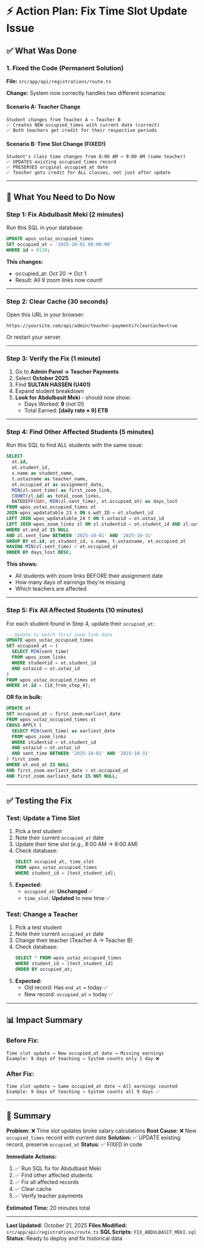 # ⚡ Action Plan: Fix Time Slot Update Issue

## ✅ What Was Done

### 1. Fixed the Code (Permanent Solution)

**File:** `src/app/api/registrations/route.ts`

**Change:** System now correctly handles two different scenarios:

#### Scenario A: Teacher Change

```
Student changes from Teacher A → Teacher B
✅ Creates NEW occupied_times with current date (correct)
✅ Both teachers get credit for their respective periods
```

#### Scenario B: Time Slot Change (FIXED!)

```
Student's class time changes from 8:00 AM → 9:00 AM (same teacher)
✅ UPDATES existing occupied_times record
✅ PRESERVES original occupied_at date
✅ Teacher gets credit for ALL classes, not just after update
```

---

## 🚀 What You Need to Do Now

### Step 1: Fix Abdulbasit Meki (2 minutes)

Run this SQL in your database:

```sql
UPDATE wpos_ustaz_occupied_times
SET occupied_at = '2025-10-01 00:00:00'
WHERE id = 8120;
```

**This changes:**

- occupied_at: Oct 20 → Oct 1
- Result: All 9 zoom links now count!

---

### Step 2: Clear Cache (30 seconds)

Open this URL in your browser:

```
https://yoursite.com/api/admin/teacher-payments?clearCache=true
```

Or restart your server.

---

### Step 3: Verify the Fix (1 minute)

1. Go to **Admin Panel → Teacher Payments**
2. Select **October 2025**
3. Find **SULTAN HASSEN (U401)**
4. Expand student breakdown
5. **Look for Abdulbasit Meki** - should now show:
   - Days Worked: **9** (not 0!)
   - Total Earned: **[daily rate × 9] ETB**

---

### Step 4: Find Other Affected Students (5 minutes)

Run this SQL to find ALL students with the same issue:

```sql
SELECT
  ot.id,
  ot.student_id,
  s.name as student_name,
  t.ustazname as teacher_name,
  ot.occupied_at as assignment_date,
  MIN(zl.sent_time) as first_zoom_link,
  COUNT(zl.id) as total_zoom_links,
  DATEDIFF(DAY, MIN(zl.sent_time), ot.occupied_at) as days_lost
FROM wpos_ustaz_occupied_times ot
JOIN wpos_wpdatatable_23 s ON s.wdt_ID = ot.student_id
LEFT JOIN wpos_wpdatatable_24 t ON t.ustazid = ot.ustaz_id
LEFT JOIN wpos_zoom_links zl ON zl.studentid = ot.student_id AND zl.ustazid = ot.ustaz_id
WHERE ot.end_at IS NULL
AND zl.sent_time BETWEEN '2025-10-01' AND '2025-10-31'
GROUP BY ot.id, ot.student_id, s.name, t.ustazname, ot.occupied_at
HAVING MIN(zl.sent_time) < ot.occupied_at
ORDER BY days_lost DESC;
```

**This shows:**

- All students with zoom links BEFORE their assignment date
- How many days of earnings they're missing
- Which teachers are affected

---

### Step 5: Fix All Affected Students (10 minutes)

For each student found in Step 4, update their `occupied_at`:

```sql
-- Update to match first zoom link date
UPDATE wpos_ustaz_occupied_times
SET occupied_at = (
  SELECT MIN(sent_time)
  FROM wpos_zoom_links
  WHERE studentid = ot.student_id
  AND ustazid = ot.ustaz_id
)
FROM wpos_ustaz_occupied_times ot
WHERE ot.id = [id_from_step_4];
```

**OR fix in bulk:**

```sql
UPDATE ot
SET occupied_at = first_zoom.earliest_date
FROM wpos_ustaz_occupied_times ot
CROSS APPLY (
  SELECT MIN(sent_time) as earliest_date
  FROM wpos_zoom_links
  WHERE studentid = ot.student_id
  AND ustazid = ot.ustaz_id
  AND sent_time BETWEEN '2025-10-01' AND '2025-10-31'
) first_zoom
WHERE ot.end_at IS NULL
AND first_zoom.earliest_date < ot.occupied_at
AND first_zoom.earliest_date IS NOT NULL;
```

---

## ✅ Testing the Fix

### Test: Update a Time Slot

1. Pick a test student
2. Note their current `occupied_at` date
3. Update their time slot (e.g., 8:00 AM → 9:00 AM)
4. Check database:
   ```sql
   SELECT occupied_at, time_slot
   FROM wpos_ustaz_occupied_times
   WHERE student_id = [test_student_id];
   ```
5. **Expected:**
   - `occupied_at`: **Unchanged** ✅
   - `time_slot`: **Updated** to new time ✅

### Test: Change a Teacher

1. Pick a test student
2. Note their current `occupied_at` date
3. Change their teacher (Teacher A → Teacher B)
4. Check database:
   ```sql
   SELECT * FROM wpos_ustaz_occupied_times
   WHERE student_id = [test_student_id]
   ORDER BY occupied_at;
   ```
5. **Expected:**
   - Old record: Has `end_at` = today ✅
   - New record: `occupied_at` = today ✅

---

## 📊 Impact Summary

### Before Fix:

```
Time slot update → New occupied_at date → Missing earnings
Example: 9 days of teaching → System counts only 1 day ❌
```

### After Fix:

```
Time slot update → Same occupied_at date → All earnings counted
Example: 9 days of teaching → System counts all 9 days ✅
```

---

## 🎯 Summary

**Problem:** ❌ Time slot updates broke salary calculations
**Root Cause:** ❌ New `occupied_times` record with current date
**Solution:** ✅ UPDATE existing record, preserve `occupied_at`
**Status:** ✅ FIXED in code

**Immediate Actions:**

1. ✅ Run SQL fix for Abdulbasit Meki
2. ✅ Find other affected students
3. ✅ Fix all affected records
4. ✅ Clear cache
5. ✅ Verify teacher payments

**Estimated Time:** 20 minutes total

---

**Last Updated:** October 21, 2025
**Files Modified:** `src/app/api/registrations/route.ts`
**SQL Scripts:** `FIX_ABDULBASIT_MEKI.sql`
**Status:** Ready to deploy and fix historical data
